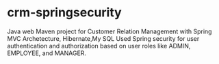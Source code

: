# crm-springsecurity
Java web Maven project for Customer Relation Management with Spring MVC Archetecture, Hibernate,My SQL
Used Spring security for user authentication and authorization based on user roles like ADMIN, EMPLOYEE, and MANAGER.
